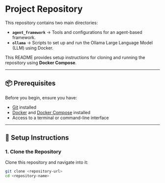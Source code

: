 # Project Repository

This repository contains two main directories:

- **`agent_framework`** → Tools and configurations for an agent-based framework.  
- **`ollama`** → Scripts to set up and run the Ollama Large Language Model (LLM) using Docker.  

This README provides setup instructions for cloning and running the repository using **Docker Compose**.

---

## 📦 Prerequisites

Before you begin, ensure you have:

- [Git](https://git-scm.com/downloads) installed  
- [Docker](https://docs.docker.com/get-docker/) and [Docker Compose](https://docs.docker.com/compose/install/) installed  
- Access to a terminal or command-line interface  

---

## 🚀 Setup Instructions

### 1. Clone the Repository
Clone this repository and navigate into it:
```bash
git clone <repository-url>
cd <repository-name>
